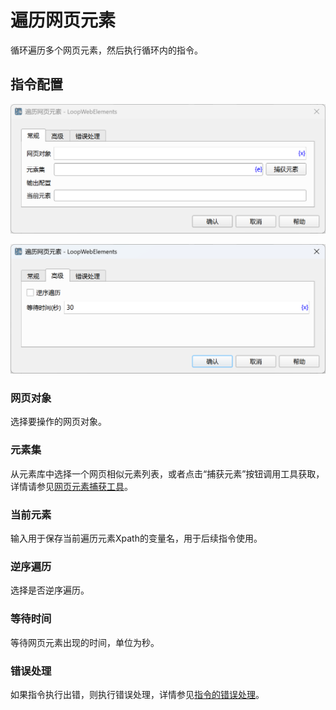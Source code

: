 # 遍历网页元素

循环遍历多个网页元素，然后执行循环内的指令。

## 指令配置

![遍历网页元素常规配置对话框](loop_web_elements_general_config.png)

![遍历网页元素高级配置对话框](loop_web_elements_advanced_config.png)

### 网页对象

选择要操作的网页对象。

### 元素集

从元素库中选择一个网页相似元素列表，或者点击“捕获元素”按钮调用工具获取，详情请参见[网页元素捕获工具](../../../manual/web_element_capture_tool.md)。

### 当前元素

输入用于保存当前遍历元素Xpath的变量名，用于后续指令使用。

### 逆序遍历

选择是否逆序遍历。

### 等待时间

等待网页元素出现的时间，单位为秒。

### 错误处理

如果指令执行出错，则执行错误处理，详情参见[指令的错误处理](../../../manual/error_handling.md)。
